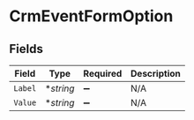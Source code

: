 # CrmEventFormOption


## Fields

| Field              | Type               | Required           | Description        |
| ------------------ | ------------------ | ------------------ | ------------------ |
| `Label`            | **string*          | :heavy_minus_sign: | N/A                |
| `Value`            | **string*          | :heavy_minus_sign: | N/A                |